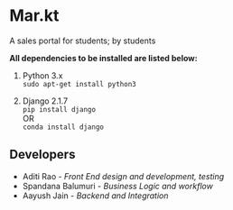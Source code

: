 # Mar.kt
A sales portal for students; by students

**All dependencies to be installed are listed below:**
1. Python 3.x<br>
`sudo apt-get install python3`

2. Django 2.1.7<br>
`pip install django` <br> OR <br> `conda install django`


## Developers
- Aditi Rao - _Front End design and development, testing_
- Spandana Balumuri - _Business Logic and workflow_
- Aayush Jain - _Backend and Integration_